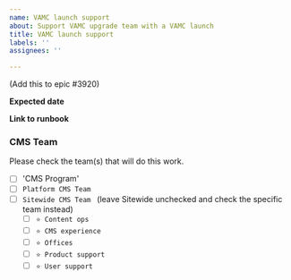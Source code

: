 ```yaml
---
name: VAMC launch support
about: Support VAMC upgrade team with a VAMC launch
title: VAMC launch support
labels: ''
assignees: ''

---
```


(Add this to epic #3920)

**Expected date**


**Link to runbook**

### CMS Team
Please check the team(s) that will do this work. 

- [ ] 'CMS Program'
- [ ] `Platform CMS Team`
- [ ] `Sitewide CMS Team ` (leave Sitewide unchecked and check the specific team instead)
  - [ ] `⭐️ Content ops`
  - [ ] `⭐️ CMS experience`
  - [ ] `⭐️ Offices`
  - [ ] `⭐️ Product support`
  - [ ] `⭐️ User support`
